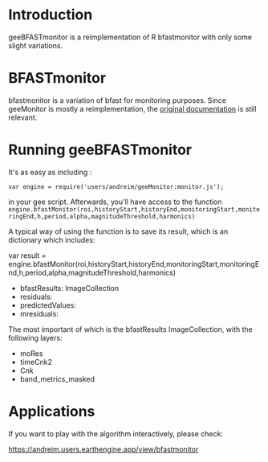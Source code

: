 # Introduction
geeBFASTmonitor is a reimplementation of R bfastmonitor with only some slight variations.

# BFASTmonitor
bfastmonitor is a variation of bfast for monitoring purposes. Since geeMonitor is mostly a reimplementation, the [original documentation](https://www.rdocumentation.org/packages/bfast/versions/1.5.7/topics/bfastmonitor) is still relevant.

# Running geeBFASTmonitor

It's as easy as including :

    var engine = require('users/andreim/geeMonitor:monitor.js');

in your gee script. Afterwards, you'll have access to the function ```engine.bfastMonitor(roi,historyStart,historyEnd,monitoringStart,monitoringEnd,h,period,alpha,magnitudeThreshold,harmonics)```

A typical way of using the function is to save its result, which is an dictionary which includes:

var result = engine.bfastMonitor(roi,historyStart,historyEnd,monitoringStart,monitoringEnd,h,period,alpha,magnitudeThreshold,harmonics)

 - bfastResults: ImageCollection
 - residuals:
 - predictedValues:
 - mresiduals:

The most important of which is the bfastResults ImageCollection, with the following layers:

 - moRes
 - timeCnk2
 - Cnk
 - band_metrics_masked

# Applications

If you want to play with the algorithm interactively, please check:

https://andreim.users.earthengine.app/view/bfastmonitor 